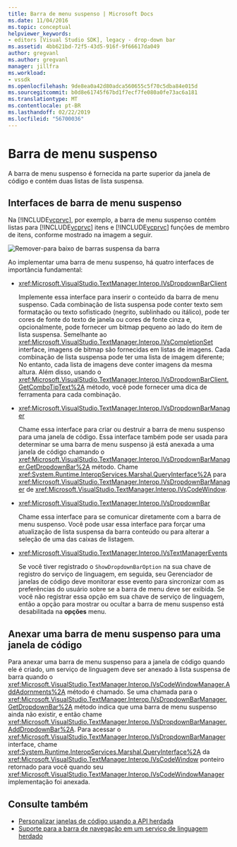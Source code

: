 ```yaml
---
title: Barra de menu suspenso | Microsoft Docs
ms.date: 11/04/2016
ms.topic: conceptual
helpviewer_keywords:
- editors [Visual Studio SDK], legacy - drop-down bar
ms.assetid: 4bb621bd-72f5-43d5-916f-9f66617da049
author: gregvanl
ms.author: gregvanl
manager: jillfra
ms.workload:
- vssdk
ms.openlocfilehash: 9de8ea0a42d80adca560655c5f70c5dba84e015d
ms.sourcegitcommit: b0d8e61745f67bd1f7ecf7fe080a0fe73ac6a181
ms.translationtype: MT
ms.contentlocale: pt-BR
ms.lasthandoff: 02/22/2019
ms.locfileid: "56700036"
---
```

# <a name="drop-down-bar"></a>Barra de menu suspenso
A barra de menu suspenso é fornecida na parte superior da janela de código e contém duas listas de lista suspensa.

## <a name="drop-down-bar-interfaces"></a>Interfaces de barra de menu suspenso
 Na [!INCLUDE[vcprvc](../code-quality/includes/vcprvc_md.md)], por exemplo, a barra de menu suspenso contém listas para [!INCLUDE[vcprvc](../code-quality/includes/vcprvc_md.md)] itens e [!INCLUDE[vcprvc](../code-quality/includes/vcprvc_md.md)] funções de membro de itens, conforme mostrado na imagem a seguir.

 ![Remover&#45;para baixo de barras](../extensibility/media/vsdropdown_bar.gif "vsDropdown_bar") suspensa da barra

 Ao implementar uma barra de menu suspenso, há quatro interfaces de importância fundamental:

-   <xref:Microsoft.VisualStudio.TextManager.Interop.IVsDropdownBarClient>

     Implemente essa interface para inserir o conteúdo da barra de menu suspenso. Cada combinação de lista suspensa pode conter texto sem formatação ou texto sofisticado (negrito, sublinhado ou itálico), pode ter cores de fonte do texto de janela ou cores de fonte cinza e, opcionalmente, pode fornecer um bitmap pequeno ao lado do item de lista suspensa. Semelhante ao <xref:Microsoft.VisualStudio.TextManager.Interop.IVsCompletionSet> interface, imagens de bitmap são fornecidas em listas de imagens. Cada combinação de lista suspensa pode ter uma lista de imagem diferente; No entanto, cada lista de imagens deve conter imagens da mesma altura. Além disso, usando o <xref:Microsoft.VisualStudio.TextManager.Interop.IVsDropdownBarClient.GetComboTipText%2A> método, você pode fornecer uma dica de ferramenta para cada combinação.

-   <xref:Microsoft.VisualStudio.TextManager.Interop.IVsDropdownBarManager>

     Chame essa interface para criar ou destruir a barra de menu suspenso para uma janela de código. Essa interface também pode ser usada para determinar se uma barra de menu suspenso já está anexada a uma janela de código chamando o <xref:Microsoft.VisualStudio.TextManager.Interop.IVsDropdownBarManager.GetDropdownBar%2A> método. Chame <xref:System.Runtime.InteropServices.Marshal.QueryInterface%2A> para <xref:Microsoft.VisualStudio.TextManager.Interop.IVsDropdownBarManager> de <xref:Microsoft.VisualStudio.TextManager.Interop.IVsCodeWindow>.

-   <xref:Microsoft.VisualStudio.TextManager.Interop.IVsDropdownBar>

     Chame essa interface para se comunicar diretamente com a barra de menu suspenso. Você pode usar essa interface para forçar uma atualização de lista suspensa da barra conteúdo ou para alterar a seleção de uma das caixas de listagem.

-   <xref:Microsoft.VisualStudio.TextManager.Interop.IVsTextManagerEvents>

     Se você tiver registrado o `ShowDropdownBarOption` na sua chave de registro do serviço de linguagem, em seguida, seu Gerenciador de janelas de código deve monitorar esse evento para sincronizar com as preferências do usuário sobre se a barra de menu deve ser exibida. Se você não registrar essa opção em sua chave de serviço de linguagem, então a opção para mostrar ou ocultar a barra de menu suspenso está desabilitada na **opções** menu.

## <a name="attach-a-drop-down-bar-to-a-code-window"></a>Anexar uma barra de menu suspenso para uma janela de código
 Para anexar uma barra de menu suspenso para a janela de código quando ele é criado, um serviço de linguagem deve ser anexado à lista suspensa de barra quando o <xref:Microsoft.VisualStudio.TextManager.Interop.IVsCodeWindowManager.AddAdornments%2A> método é chamado. Se uma chamada para o <xref:Microsoft.VisualStudio.TextManager.Interop.IVsDropdownBarManager.GetDropdownBar%2A> método indica que uma barra de menu suspenso ainda não existir, e então chame <xref:Microsoft.VisualStudio.TextManager.Interop.IVsDropdownBarManager.AddDropdownBar%2A>. Para acessar o <xref:Microsoft.VisualStudio.TextManager.Interop.IVsDropdownBarManager> interface, chame <xref:System.Runtime.InteropServices.Marshal.QueryInterface%2A> da <xref:Microsoft.VisualStudio.TextManager.Interop.IVsCodeWindow> ponteiro retornado para você quando seu <xref:Microsoft.VisualStudio.TextManager.Interop.IVsCodeWindowManager> implementação foi anexada.

## <a name="see-also"></a>Consulte também
- [Personalizar janelas de código usando a API herdada](../extensibility/customizing-code-windows-by-using-the-legacy-api.md)
- [Suporte para a barra de navegação em um serviço de linguagem herdado](../extensibility/internals/support-for-the-navigation-bar-in-a-legacy-language-service.md)